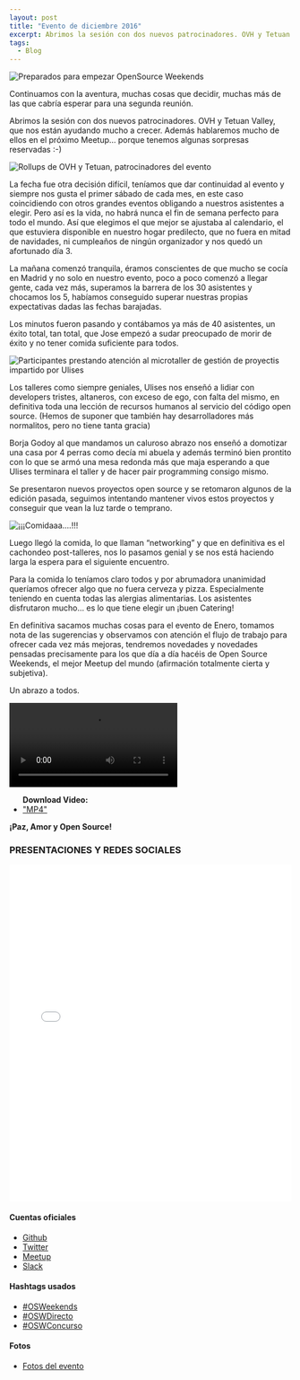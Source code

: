 ```yaml
---
layout: post
title: "Evento de diciembre 2016"
excerpt: Abrimos la sesión con dos nuevos patrocinadores. OVH y Tetuan Valley, que nos están ayudando mucho a crecer. Además hablaremos mucho de ellos en el próximo Meetup… porque tenemos algunas sorpresas reservadas :-)
tags: 
  - Blog
---
```


<img class="post--masthead" src="https://a248.e.akamai.net/secure.meetupstatic.com/photos/event/b/d/3/a/highres_456588442.jpeg" alt="Preparados para empezar OpenSource Weekends">

Continuamos con la aventura, muchas cosas que decidir, muchas más de las que cabría esperar para una segunda reunión.

Abrimos la sesión con dos nuevos patrocinadores. OVH y Tetuan Valley, que nos están ayudando mucho a crecer. Además hablaremos mucho de ellos en el próximo Meetup… porque tenemos algunas sorpresas reservadas :-)

<img class="post--masthead" src="https://a248.e.akamai.net/secure.meetupstatic.com/photos/event/b/d/3/1/highres_456588433.jpeg" alt="Rollups de OVH y Tetuan, patrocinadores del evento">

La fecha fue otra decisión difícil, teníamos que dar continuidad al evento y siempre nos gusta el primer sábado de cada mes, en este caso coincidiendo con otros grandes eventos obligando a nuestros asistentes a  elegir. Pero así es la vida, no habrá nunca el fin de semana perfecto para todo el mundo. Así que elegimos el que mejor se ajustaba al calendario, el que estuviera disponible en nuestro hogar predilecto, que no fuera en mitad de navidades, ni cumpleaños de ningún organizador y nos quedó un afortunado día 3.

La mañana comenzó tranquila, éramos conscientes de que mucho se cocía en Madrid y no solo en nuestro evento, poco a poco comenzó a llegar gente, cada vez más, superamos la barrera de los 30 asistentes y chocamos los 5, habíamos conseguido superar nuestras propias expectativas dadas las fechas barajadas.

Los minutos fueron pasando y contábamos ya más de 40 asistentes, un éxito total, tan total, que Jose empezó a sudar preocupado de morir de éxito y no tener comida suficiente para todos.

<img class="post--masthead" src="https://a248.e.akamai.net/secure.meetupstatic.com/photos/event/b/d/2/c/highres_456588428.jpeg" alt="Participantes prestando atención al microtaller de gestión de proyectis impartido por Ulises">

Los talleres como siempre geniales, Ulises nos enseñó a lidiar con developers tristes, altaneros, con exceso de ego, con falta del mismo, en definitiva toda una lección de recursos humanos al servicio del código open source. (Hemos de suponer que también hay desarrolladores más normalitos, pero no tiene tanta gracia)



Borja Godoy al que mandamos un caluroso abrazo nos enseñó a domotizar una casa por 4 perras como decía mi abuela y además terminó bien prontito con lo que se armó una mesa redonda más que maja esperando a que Ulises terminara el taller y de hacer pair programming consigo mismo.

Se presentaron nuevos proyectos open source y se retomaron algunos de la edición pasada, seguimos intentando mantener vivos estos proyectos y conseguir que vean la luz tarde o temprano.

<img class="post--masthead" src="https://a248.e.akamai.net/secure.meetupstatic.com/photos/event/b/d/7/1/highres_456588497.jpeg" alt="¡¡¡Comidaaa....!!!">

Luego llegó la comida, lo que llaman “networking” y que en definitiva es el cachondeo post-talleres, nos lo pasamos genial y se nos está haciendo larga la espera para el siguiente encuentro.

Para la comida lo teníamos claro todos y por abrumadora unanimidad queríamos ofrecer algo que no fuera cerveza y pizza. Especialmente teniendo en cuenta todas las alergias alimentarias. Los asistentes disfrutaron mucho… es lo que tiene elegir un ¡buen Catering!

En definitiva sacamos muchas cosas para el evento de Enero, tomamos nota de las sugerencias y observamos con atención el flujo de trabajo para ofrecer cada vez más mejoras, tendremos novedades y novedades pensadas precisamente para los que día a día hacéis de Open Source Weekends, el mejor Meetup del mundo (afirmación totalmente cierta y subjetiva).

Un abrazo a todos.

<!-- first try HTML5 playback: if serving as XML, expand `controls` to `controls="controls"` and autoplay likewise -->
<!-- warning: playback does not work on iOS3 if you include the poster attribute! fixed in iOS4.0 -->
<video class="post--masthead" controls>
	<!-- MP4 must be first for iPad! -->
	<source src="/video/OSW_02.mp4" type="video/mp4">
</video>
<!-- you *must* offer a download link as they may be able to play the file locally. -->
<ul><strong>Download Video:</strong>
	<li><a href="/video/OSW_02.mp4">"MP4"</a></li>
</ul>

**¡Paz, Amor y Open Source!**

### PRESENTACIONES Y REDES SOCIALES

<iframe src="//slides.com/ulisesgascon/osweekends-dic-2016/embed" width="100%" height="600" scrolling="no" frameborder="0" webkitallowfullscreen mozallowfullscreen allowfullscreen></iframe>

#### Cuentas oficiales

+ <a class="link" href="https://github.com/OSWeekends" target="_blank">Github</a>
+ <a class="link" href="https://twitter.com/os_weekends" target="_blank">Twitter</a>
+ <a class="link" href="https://www.meetup.com/Open-Source-Weekends/" target="_blank">Meetup</a>
+ <a class="link" href="https://invitations-osweekends.herokuapp.com/" target="_blank">Slack</a>


#### Hashtags usados

+ <a href="https://twitter.com/search?f=tweets&vertical=default&q=%23OSWeekends&src=typd" class="link" target="_blank">#OSWeekends</a>
+ <a href="https://twitter.com/search?q=%23OSWDirecto&src=typd" class="link" target="_blank">#OSWDirecto</a>
+ <a href="https://twitter.com/search?q=%23OSWConcurso&src=typd" class="link" target="_blank">#OSWConcurso</a>

#### Fotos

+ <a class="link" href="https://www.meetup.com/Open-Source-Weekends/photos/all_photos/?photoAlbumId=27462581" target="_blank">Fotos del evento</a>










